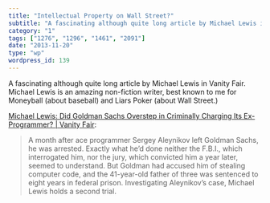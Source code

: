 ```yaml
---
title: "Intellectual Property on Wall Street?"
subtitle: "A fascinating although quite long article by Michael Lewis in Vanity Fair. Michael Lewis is an amazi..."
category: "1"
tags: ["1276", "1296", "1461", "2091"]
date: "2013-11-20"
type: "wp"
wordpress_id: 139
---
```

A fascinating although quite long article by Michael Lewis in Vanity Fair. Michael Lewis is an amazing non-fiction writer, best known to me for Moneyball (about baseball) and Liars Poker (about Wall Street.)

[Michael Lewis: Did Goldman Sachs Overstep in Criminally Charging Its Ex-Programmer? | Vanity Fair](http://www.vanityfair.com/business/2013/09/michael-lewis-goldman-sachs-programmer):

> A month after ace programmer Sergey Aleynikov left Goldman Sachs, he was arrested. Exactly what he’d done neither the F.B.I., which interrogated him, nor the jury, which convicted him a year later, seemed to understand. But Goldman had accused him of stealing computer code, and the 41-year-old father of three was sentenced to eight years in federal prison. Investigating Aleynikov’s case, Michael Lewis holds a second trial.